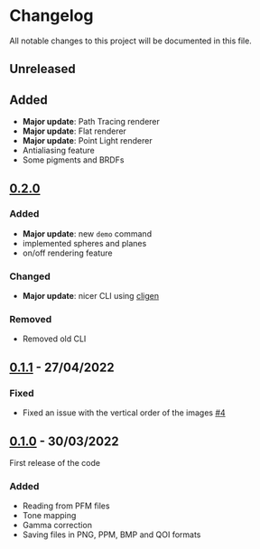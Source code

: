 # Changelog
All notable changes to this project will be documented in this file.

## Unreleased

## Added
- **Major update**: Path Tracing renderer
- **Major update**: Flat renderer
- **Major update**: Point Light renderer
- Antialiasing feature
- Some pigments and BRDFs


## [0.2.0](https://github.com/ottyanna/traynim/releases/tag/v0.2.0)

### Added
- **Major update**: new `demo` command
- implemented spheres and planes
- on/off rendering feature

### Changed 
- **Major update**: nicer CLI using [cligen](https://github.com/c-blake/cligen)

### Removed
- Removed old CLI

## [0.1.1] - 27/04/2022

### Fixed
-   Fixed an issue with the vertical order of the images [#4](https://github.com/ottyanna/traynim/pull/4)

## [0.1.0] - 30/03/2022
First release of the code

### Added
- Reading from PFM files
- Tone mapping
- Gamma correction
- Saving files in PNG, PPM, BMP and QOI formats

[0.1.0]: https://github.com/ottyanna/traynim/releases/tag/v0.1.0
[0.1.1]: https://github.com/ottyanna/traynim/releases/tag/v0.1.1